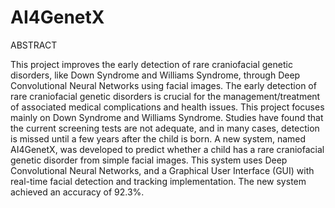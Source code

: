 # AI4GenetX

ABSTRACT

This project improves the early detection of rare craniofacial genetic disorders, like Down Syndrome and Williams Syndrome, through Deep Convolutional Neural Networks using facial images. The early detection of rare craniofacial genetic disorders is crucial for the management/treatment of associated medical complications and health issues. This project focuses mainly on Down Syndrome and Williams Syndrome. Studies have found that the current screening tests are not adequate, and in many cases, detection is missed until a few years after the child is born. A new system, named AI4GenetX, was developed to predict whether a child has a rare craniofacial genetic disorder from simple facial images. This system uses Deep Convolutional Neural Networks, and a Graphical User Interface (GUI) with real-time facial detection and tracking implementation. The new system achieved an accuracy of 92.3%.
